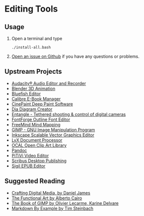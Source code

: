 # Editing Tools

## Usage

1. Open a terminal and type

	```
	./install-all.bash
	```
1. [Open an issue on Github](https://github.com/znmeb/Computational-Journalism-Publishers-Workbench/issues/new) if you have any questions or problems.

## Upstream Projects
* [Audacity® Audio Editor and Recorder](http://audacity.sourceforge.net/)
* [Blender 3D Animation](http://www.blender.org)
* [Bluefish Editor](http://bluefish.openoffice.nl/index.html)
* [Calibre E-Book Manager](http://calibre-ebook.com/)
* [CinePaint Deep Paint Software](http://www.cinepaint.org)
* [Dia Diagram Creator](https://live.gnome.org/Dia)
* [Entangle - Tethered shooting & control of digital cameras](http://entangle-photo.org/)
* [FontForge Outline Font Editor](http://sourceforge.net/projects/fontforge/)
* [FreeMind Mind Mapping](http://freemind.sourceforge.net/wiki/index.php/Main_Page)
* [GIMP - GNU Image Manipulation Program](http://www.gimp.org/)
* [Inkscape Scalable Vector Graphics Editor](http://inkscape.org/)
* [LyX Document Processor](http://www.lyx.org/)
* [OCAL Open Clip Art Library](https://openclipart.org/)
* [Pandoc](http://www.johnmacfarlane.net/pandoc/)
* [PiTiVi Video Editor](http://www.pitivi.org/)
* [Scribus Desktop Publishing](http://scribus.net/canvas/Scribus)
* [Sigil EPUB Editor](https://code.google.com/p/sigil/)

## Suggested Reading
* [Crafting Digital Media, by Daniel James](http://j.mp/12TTnxM)
* [The Functional Art by Alberto Cairo](http://j.mp/YoTobU)
* [The Book of GIMP by Olivier Lecarme, Karine Delvare](http://j.mp/XWOyR8)
* [Markdown By Example by Tim Steinbach](https://leanpub.com/markdown)
